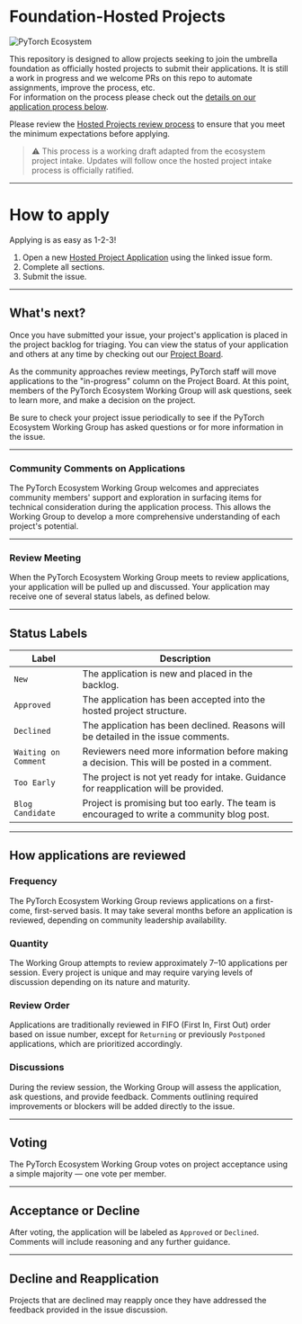 # Foundation-Hosted Projects

![PyTorch Ecosystem](https://raw.githubusercontent.com/pytorch/pytorch/0d4cedaa47c7ee22042eb24e87eb3cfe95502404/docs/source/_static/img/pytorch-logo-dark.svg)

This repository is designed to allow projects seeking to join the umbrella foundation as officially hosted projects to submit their applications. It is still a work in progress and we welcome PRs on this repo to automate assignments, improve the process, etc.  
For information on the process please check out the [details on our application process below](#how-applications-are-reviewed).  

Please review the [Hosted Projects review process](https://github.com/pytorch-fdn/tac/blob/main/docs/governance/PyTorch_Ecosystem_Process.md) to ensure that you meet the minimum expectations before applying.  

> ⚠️ This process is a working draft adapted from the ecosystem project intake. Updates will follow once the hosted project intake process is officially ratified.

---

# How to apply

Applying is as easy as 1-2-3!

1. Open a new [Hosted Project Application](https://github.com/pytorch-fdn/ecosystem/issues/new?assignees=&labels=New&projects=&template=application.yml&title=%3CProject+Name%3E) using the linked issue form.
2. Complete all sections.
3. Submit the issue.

---

## What's next?

Once you have submitted your issue, your project's application is placed in the project backlog for triaging. You can view the status of your application and others at any time by checking out our [Project Board](https://github.com/orgs/pytorch-fdn/projects/6/views/1).

As the community approaches review meetings, PyTorch staff will move applications to the "in-progress" column on the Project Board. At this point, members of the PyTorch Ecosystem Working Group will ask questions, seek to learn more, and make a decision on the project.  

Be sure to check your project issue periodically to see if the PyTorch Ecosystem Working Group has asked questions or for more information in the issue.

---

### Community Comments on Applications

The PyTorch Ecosystem Working Group welcomes and appreciates community members' support and exploration in surfacing items for technical consideration during the application process. This allows the Working Group to develop a more comprehensive understanding of each project's potential.

---

### Review Meeting

When the PyTorch Ecosystem Working Group meets to review applications, your application will be pulled up and discussed. Your application may receive one of several status labels, as defined below.

---

## Status Labels

| Label                 | Description                                                                                  |
|----------------------|----------------------------------------------------------------------------------------------|
| `New`                | The application is new and placed in the backlog.                                            |
| `Approved`           | The application has been accepted into the hosted project structure.                         |
| `Declined`           | The application has been declined. Reasons will be detailed in the issue comments.           |
| `Waiting on Comment` | Reviewers need more information before making a decision. This will be posted in a comment.  |
| `Too Early`          | The project is not yet ready for intake. Guidance for reapplication will be provided.        |
| `Blog Candidate`     | Project is promising but too early. The team is encouraged to write a community blog post.   |

---

## How applications are reviewed

### Frequency

The PyTorch Ecosystem Working Group reviews applications on a first-come, first-served basis. It may take several months before an application is reviewed, depending on community leadership availability.  

### Quantity

The Working Group attempts to review approximately 7–10 applications per session. Every project is unique and may require varying levels of discussion depending on its nature and maturity.

### Review Order

Applications are traditionally reviewed in FIFO (First In, First Out) order based on issue number, except for `Returning` or previously `Postponed` applications, which are prioritized accordingly.

### Discussions

During the review session, the Working Group will assess the application, ask questions, and provide feedback. Comments outlining required improvements or blockers will be added directly to the issue.

---

## Voting

The PyTorch Ecosystem Working Group votes on project acceptance using a simple majority — one vote per member.

---

## Acceptance or Decline 

After voting, the application will be labeled as `Approved` or `Declined`. Comments will include reasoning and any further guidance.

---

## Decline and Reapplication

Projects that are declined may reapply once they have addressed the feedback provided in the issue discussion.

